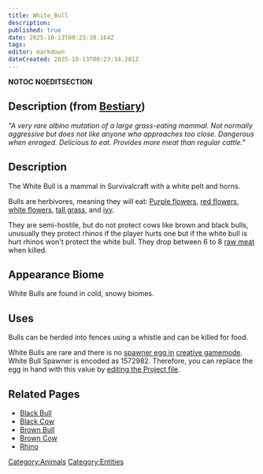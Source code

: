 ```yaml
---
title: White_Bull
description: 
published: true
date: 2025-10-13T00:23:38.164Z
tags: 
editor: markdown
dateCreated: 2025-10-13T00:23:34.281Z
---
```


__NOTOC__ __NOEDITSECTION__

## Description (from [Bestiary](Bestiary "wikilink"))

*"A very rare albino mutation of a large grass-eating mammal. Not
normally aggressive but does not like anyone who approaches too close.
Dangerous when enraged. Delicious to eat. Provides more meat than
regular cattle."*

## Description

The White Bull is a mammal in Survivalcraft with a white pelt and horns.

Bulls are herbivores, meaning they will eat: [Purple
flowers](Purple_Flower "wikilink"), [red
flowers](Red_Flower "wikilink"), [white
flowers](White_Flower "wikilink"), [tall grass](Tall_Grass "wikilink"),
and [ivy](Ivy "wikilink").

They are semi-hostile, but do not protect cows like brown and black
bulls, unusually they protect rhinos if the player hurts one but if the
white bull is hurt rhinos won't protect the white bull. They drop
between 6 to 8 [raw meat](Raw_Meat "wikilink") when killed.

## Appearance Biome

White Bulls are found in cold, snowy biomes.

## Uses

Bulls can be herded into fences using a whistle and can be killed for
food.

White Bulls are rare and there is no [spawner egg
in](Creative_Eggs "wikilink") [creative
gamemode](Creative_Gamemode "wikilink"). White Bull Spawner is encoded
as 1572982. Therefore, you can replace the egg in hand with this value
by [editing the Project file](Hacking_The_Project_File "wikilink").

## Related Pages

  - [Black Bull](Black_Bull "wikilink")
  - [Black Cow](Black_Cow "wikilink")
  - [Brown Bull](Brown_Bull "wikilink")
  - [Brown Cow](Brown_Cow "wikilink")
  - [Rhino](Rhino "wikilink")

[Category:Animals](Category:Animals "wikilink")
[Category:Entities](Category:Entities "wikilink")